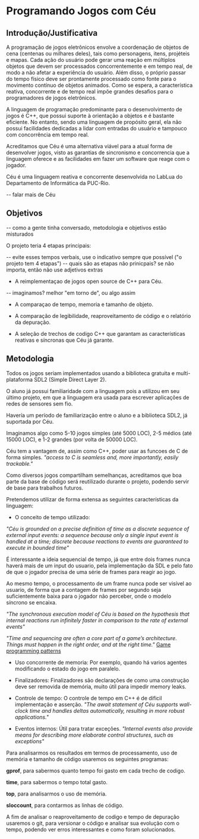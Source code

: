 Programando Jogos com Céu
==============

Introdução/Justificativa
------------------------

A programação de jogos eletrônicos envolve a coordenação de objetos de cena
(centenas ou milhares deles), tais como personagens, itens, projéteis e mapas.
Cada ação do usuário pode gerar uma reação em múltiplos objetos que devem ser
processados concorrentemente e em tempo real, de modo a não afetar a
experiência do usuário.
Além disso, o próprio passar do tempo físico deve ser prontamente processado
como fonte para o movimento contínuo de objetos animados.
Como se espera, a característica reativa, concorrente e de tempo real impõe
grandes desafios para o programadores de jogos eletrônicos.

A linguagem de programação predominante para o desenvolvimento de jogos é C++,
que possui suporte à orientação a objetos e é bastante eficiente.
No entanto, sendo uma linguagem de propósito geral, ela não possui facilidades
dedicadas a lidar com entradas do usuário e tampouco com concorrência em tempo
real.

Acreditamos que Céu é uma alternativa viável para a atual forma de desenvolver jogos, visto as garantias de sincronismo e 
concorrencia que a linguagem oferece e as facilidades em fazer um software que reage com o jogador.

Céu é uma linguagem reativa e concorrente desenvolvida no LabLua do
Departamento de Informática da PUC-Rio.

-- falar mais de Céu

Objetivos
---------

-- como a gente tinha conversado, metodologia e objetivos estão misturados

O projeto teria 4 etapas principais:

-- evite esses tempos verbais, use o indicativo sempre que possível ("o projeto tem 4 etapas")
-- quais são as etapas não prinicpais? se não importa, então não use adjetivos extras

* A reimplementaçao de jogos open source de C++ para Céu. 


-- imaginamos? melhor "em torno de", ou algo assim

* A comparaçao de tempo, memoria e tamanho de objeto.

* A comparação de legibilidade, reaproveitamento de código e o relatório da depuração.

* A seleção de trechos de codigo C++ que garantam as características reativas e síncronas que Céu já garante.
 
Metodologia 
-----------

Todos os jogos seriam implementados usando a biblioteca gratuita e multi-plataforma SDL2 (Simple Direct Layer 2).

O aluno já possui familiaridade com a linguagem pois a utilizou em seu último projeto, em que a linguagem era usada para escrever aplicações de redes de sensores sem fio. 

Havería um período de familiarização entre o aluno e a biblioteca SDL2, já suportada por Céu. 

Imaginamos algo como 5-10 jogos simples (até 5000 LOC), 2-5 médios (até 15000 LOC), e 1-2 grandes (por volta de 50000 LOC).

Céu tem a vantagem de, assim como C++, poder usar as funcoes de C de forma simples.
_"access to C is seamless and, more importantly, easily trackable."_

Como diversos jogos compartilham semelhanças, acreditamos que boa parte da base de código será reutilizado durante o projeto, podendo servir de base para trabalhos futuros.

Pretendemos utilizar de forma extensa as seguintes características da linguagem:

* O conceito de tempo utilizado:

_"Céu is grounded on a precise definition of time as a discrete sequence of external input events: a sequence because only a single input event is handled at a time; discrete because reactions to events are guaranteed to execute in bounded time"_

É interessante a ideia sequencial de tempo, já que entre dois frames nunca haverá mais de um input do usuario, pela implementação da SDL e pelo fato de que o jogador precisa de uma série de frames para reagir ao jogo. 

Ao mesmo tempo, o processamento de um frame nunca pode ser visível ao usuario, de forma que a contagem de frames por segundo seja suficientemente baixa para o jogador não perceber, onde o modelo síncrono se encaixa.

_"The synchronous execution model of Céu is based on the hypothesis that internal reactions run infinitely faster in comparison to the rate of external events"_

_"Time and sequencing are often a core part of a game’s architecture. Things must happen in the right order, and at the right time."_ [Game programming patterns](http://gameprogrammingpatterns.com/)

* Uso concorrente de memoria:
	Por exemplo, quando há varios agentes modificando o estado do jogo em paralelo.

* Finalizadores:
	Finalizadores são declarações de como uma construção deve ser removida de memória, muito útil para impedir memory leaks.

* Controle de tempo:
	O controle de tempo em C++ é de dificil implementação e asserção.
	_"The await statement of Céu supports wall-clock time and handles deltas automatically, resulting in more robust applications."_

* Eventos internos:
 Útil para tratar exceções.
_"Internal events also provide means for describing more elaborate control structures, such as exceptions"_

Para analisarmos os resultados em termos de processamento, uso de memória e tamanho de código usaremos os seguintes programas: 

**gprof**, para sabermos quanto tempo foi gasto em cada trecho de codigo.

**time**, para sabermos o tempo total gasto.

**top**, para analisarmos o uso de memória.

**sloccount**, para contarmos as linhas de código.

A fim de analisar o reaproveitamento de codigo e tempo de depuração usaremos o git, para versionar o código e analisar sua evolução com o tempo, podendo ver erros interessantes e como foram solucionados.
